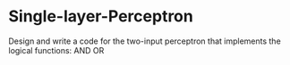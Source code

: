 # Single-layer-Perceptron
Design and write a code for the two-input perceptron that implements the logical functions: AND OR
